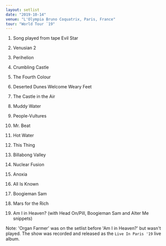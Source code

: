 ```yaml
---
layout: setlist
date: "2019-10-14"
venue: "L'Olympia Bruno Coquatrix, Paris, France"
tour: "World Tour `19"
---
```



 1. Song played from tape
    Evil Star

 2. Venusian 2

 3. Perihelion

 4. Crumbling Castle

 5. The Fourth Colour

 6. Deserted Dunes Welcome Weary Feet

 7. The Castle in the Air

 8. Muddy Water

 9. People-Vultures

10. Mr. Beat

11. Hot Water

12. This Thing

13. Billabong Valley

14. Nuclear Fusion

15. Anoxia

16. All Is Known

17. Boogieman Sam

18. Mars for the Rich

19. Am I in Heaven?
    (with Head On/Pill, Boogieman Sam and Alter Me snippets)


Note: 'Organ Farmer' was on the setlist before 'Am I in Heaven?' but
wasn't played. The show was recorded and released as the `Live In Paris
'19` live album.
